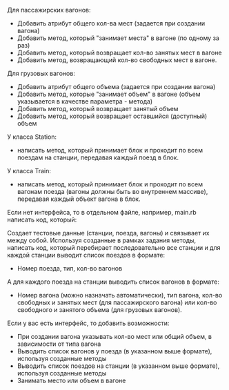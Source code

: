 Для пассажирских вагонов:
  - Добавить атрибут общего кол-ва мест (задается при создании вагона)
  - Добавить метод, который "занимает места" в вагоне (по одному за раз)
  - Добавить метод, который возвращает кол-во занятых мест в вагоне
  - Добавить метод, возвращающий кол-во свободных мест в вагоне.

Для грузовых вагонов:
  - Добавить атрибут общего объема (задается при создании вагона)
  - Добавить метод, которые "занимает объем" в вагоне (объем указывается в качестве параметра - метода)
  - Добавить метод, который возвращает занятый объем
  - Добавить метод, который возвращает оставшийся (доступный) объем

У класса Station:
  - написать метод, который принимает блок и проходит по всем поездам на станции, передавая каждый поезд в блок.

У класса Train:
  - написать метод, который принимает блок и проходит по всем вагонам поезда (вагоны должны быть во внутреннем массиве), передавая каждый объект вагона в блок.

Если нет интерфейса, то в отдельном файле, например, main.rb написать код, который:

Создает тестовые данные (станции, поезда, вагоны) и связывает их между собой.
Используя созданные в рамках задания методы, написать код, который перебирает последовательно все станции и для каждой станции выводит список поездов в формате:
  - Номер поезда, тип, кол-во вагонов

А для каждого поезда на станции выводить список вагонов в формате:
  - Номер вагона (можно назначать автоматически), тип вагона, кол-во свободных и занятых мест (для пассажирского вагона) или кол-во свободного и занятого объема (для грузовых вагонов).

Если у вас есть интерфейс, то добавить возможности:
  - При создании вагона указывать кол-во мест или общий объем, в зависимости от типа вагона
  - Выводить список вагонов у поезда (в указанном выше формате), используя созданные методы
  - Выводить список поездов на станции (в указанном выше формате), используя  созданные методы
  - Занимать место или объем в вагоне